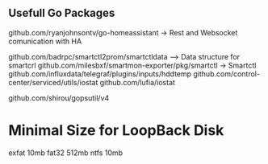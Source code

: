 ## Usefull Go Packages
github.com/ryanjohnsontv/go-homeassistant  -> Rest and Websocket comunication with HA

github.com/badrpc/smartctl2prom/smartctldata  --> Data structure for smartcrl
github.com/milesbxf/smartmon-exporter/pkg/smartctl -> Smartctl
github.com/influxdata/telegraf/plugins/inputs/hddtemp
github.com/control-center/serviced/utils/iostat
github.com/lufia/iostat


github.com/shirou/gopsutil/v4


# Minimal Size for LoopBack Disk 
exfat 10mb
fat32 512mb
ntfs 10mb
